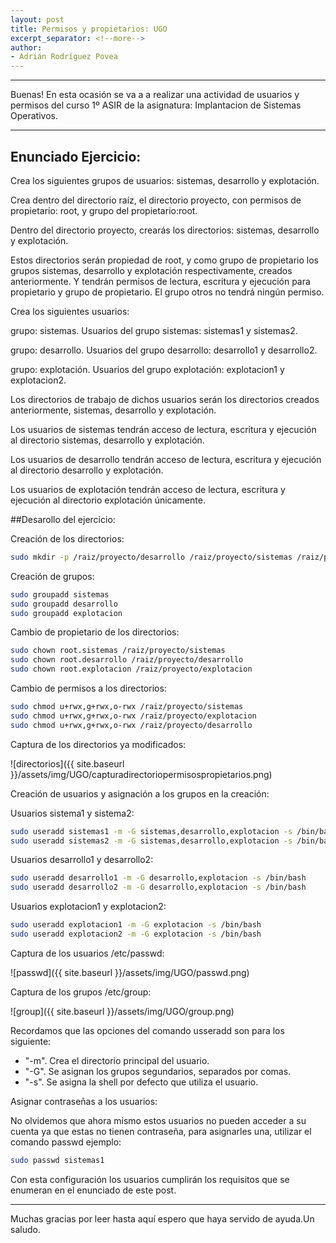 ```yaml
---
layout: post
title: Permisos y propietarios: UGO
excerpt_separator: <!--more-->
author:
- Adrián Rodríguez Povea
---
```


***

Buenas! En esta ocasión se va a a realizar una actividad de usuarios y permisos del curso 1º ASIR de la asignatura: Implantacion de Sistemas Operativos.

***

<!--more-->

## Enunciado Ejercicio:

Crea los siguientes grupos de usuarios: sistemas, desarrollo y explotación.    

Crea dentro del directorio raíz, el directorio proyecto, con permisos de propietario: root, y grupo del propietario:root.    

Dentro del directorio proyecto, crearás los directorios: sistemas, desarrollo y explotación.    

Estos directorios serán propiedad de root, y como grupo de propietario los grupos sistemas, desarrollo y explotación respectivamente, creados anteriormente. Y tendrán permisos de lectura, escritura  y ejecución para propietario y grupo de propietario. El grupo otros no tendrá ningún permiso.

Crea los siguientes usuarios:    

grupo: sistemas. Usuarios del grupo sistemas: sistemas1 y sistemas2.    

grupo: desarrollo. Usuarios del grupo desarrollo: desarrollo1 y desarrollo2.    

grupo: explotación. Usuarios del grupo explotación: explotacion1 y explotacion2.    

Los directorios de trabajo de dichos usuarios serán los directorios creados anteriormente, sistemas, desarrollo y explotación.    

Los usuarios de sistemas tendrán acceso de lectura, escritura y ejecución al directorio sistemas, desarrollo y explotación.    

Los usuarios de desarrollo tendrán acceso de lectura, escritura y ejecución al directorio desarrollo y explotación.    

Los usuarios de explotación tendrán acceso de lectura, escritura y ejecución al directorio explotación únicamente.    

##Desarollo del ejercicio:

Creación de los directorios:

```bash 
sudo mkdir -p /raiz/proyecto/desarrollo /raiz/proyecto/sistemas /raiz/proyecto/desarrollo /raiz/proyecto/explotacion
```
Creación de grupos:

```bash
sudo groupadd sistemas    
sudo groupadd desarrollo    
sudo groupadd explotacion    
```

Cambio de propietario de los directorios:

```bash
sudo chown root.sistemas /raiz/proyecto/sistemas    
sudo chown root.desarrollo /raiz/proyecto/desarrollo    
sudo chown root.explotacion /raiz/proyecto/explotacion    
```

Cambio de permisos a los directorios:

```bash
sudo chmod u+rwx,g+rwx,o-rwx /raiz/proyecto/sistemas    
sudo chmod u+rwx,g+rwx,o-rwx /raiz/proyecto/explotacion    
sudo chmod u+rwx,g+rwx,o-rwx /raiz/proyecto/desarrollo    
```
Captura de los directorios ya modificados:    

![directorios]({{ site.baseurl }}/assets/img/UGO/capturadirectoriopermisospropietarios.png) 

Creación de usuarios y asignación a los grupos en la creación:

Usuarios sistema1 y sistema2:

```bash
sudo useradd sistemas1 -m -G sistemas,desarrollo,explotacion -s /bin/bash
sudo useradd sistemas2 -m -G sistemas,desarrollo,explotacion -s /bin/bash
```

Usuarios desarrollo1 y desarrollo2:

```bash
sudo useradd desarrollo1 -m -G desarrollo,explotacion -s /bin/bash
sudo useradd desarrollo2 -m -G desarrollo,explotacion -s /bin/bash
```

Usuarios explotacion1 y explotacion2:

```bash
sudo useradd explotacion1 -m -G explotacion -s /bin/bash
sudo useradd explotacion2 -m -G explotacion -s /bin/bash
```
Captura de los usuarios /etc/passwd:    

![passwd]({{ site.baseurl }}/assets/img/UGO/passwd.png) 

Captura de los grupos /etc/group:    

![group]({{ site.baseurl }}/assets/img/UGO/group.png) 

Recordamos que las opciones del comando usseradd son para los siguiente:    
- "-m". Crea el directorio principal del usuario.    
- "-G". Se asignan los grupos segundarios, separados por comas.    
- "-s". Se asigna la shell por defecto que utiliza el usuario.    

Asignar contraseñas a los usuarios:    

No olvidemos que ahora mismo estos usuarios no pueden acceder a su cuenta ya que estas no tienen contraseña, para asignarles una, utilizar el comando passwd ejemplo:    

```bash
sudo passwd sistemas1    
```

Con esta configuración los usuarios cumplirán los requisitos que se enumeran en el enunciado de este post.

***

Muchas gracias por leer hasta aquí espero que haya servido de ayuda.Un saludo.